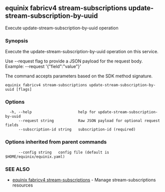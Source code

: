 ## equinix fabricv4 stream-subscriptions update-stream-subscription-by-uuid

Execute update-stream-subscription-by-uuid operation

### Synopsis

Execute the update-stream-subscription-by-uuid operation on this service.

Use --request flag to provide a JSON payload for the request body.
Example: --request '{"field":"value"}'

The command accepts parameters based on the SDK method signature.

```
equinix fabricv4 stream-subscriptions update-stream-subscription-by-uuid [flags]
```

### Options

```
  -h, --help                     help for update-stream-subscription-by-uuid
      --request string           Raw JSON payload for optional request fields
      --subscription-id string   subscription-id (required)
```

### Options inherited from parent commands

```
      --config string   config file (default is $HOME/equinix/equinix.yaml)
```

### SEE ALSO

* [equinix fabricv4 stream-subscriptions](equinix_fabricv4_stream-subscriptions.md)	 - Manage stream-subscriptions resources

